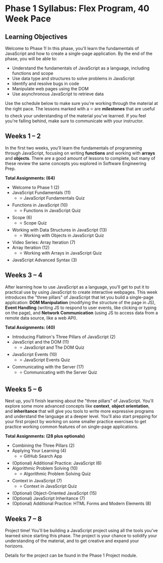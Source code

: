 # Phase 1 Syllabus: Flex Program, 40 Week Pace

## Learning Objectives

Welcome to Phase 1! In this phase, you'll learn the fundamentals of JavaScript
and how to create a single-page application. By the end of the phase, you will
be able to:

- Understand the fundamentals of JavaScript as a language, including functions
  and scope
- Use data type and structures to solve problems in JavaScript
- Identify and resolve bugs in code
- Manipulate web pages using the DOM
- Use asynchronous JavaScript to retrieve data

Use the schedule below to make sure you're working through the material at
the right pace. The lessons marked with a ⭐️ are **milestones** that are useful
to check your understanding of the material you've learned. If you feel you're
falling behind, make sure to communicate with your instructor.

## Weeks 1 – 2

In the first two weeks, you'll learn the fundamentals of programming through
JavaScript, focusing on writing **functions** and working with **arrays** and
**objects**. There are a good amount of lessons to complete, but many of these
review the same concepts you explored in Software Engineering Prep.

**Total Assignments: (64)**

- Welcome to Phase 1 (2)
- JavaScript Fundamentals (11)
  - ⭐️ JavaScript Fundamentals Quiz
- Functions in JavaScript (10)
  - ⭐️ Functions in JavaScript Quiz
- Scope (6)
  - ⭐️ Scope Quiz
- Working with Data Structures in JavaScript (13)
  - ⭐️ Working with Objects in JavaScript Quiz
- Video Series: Array Iteration (7)
- Array Iteration (12)
  - ⭐️ Working with Arrays in JavaScript Quiz
- JavaScript Advanced Syntax (3)

## Weeks 3 – 4

After learning how to use JavaScript as a language, you'll get to put it to
practical use by using JavaScript to create interactive webpages. This week
introduces the "three pillars" of JavaScript that let you build a single-page
application: **DOM Manipulation** (modifying the structure of the page in JS),
**Event Handling** (writing JS to respond to user events, like clicking or
typing on the page), and **Network Communication** (using JS to access data from
a remote data source, like a web API).

**Total Assignments: (40)**

- Introducing Flatiron's Three Pillars of JavaScript (2)
- JavaScript and the DOM (11)
  - ⭐️ JavaScript and The DOM Quiz
- JavaScript Events (10)
  - ⭐️ JavaScript Events Quiz
- Communicating with the Server (17)
  - ⭐️ Communicating with the Server Quiz

## Weeks 5 – 6

Next up, you'll finish learning about the "three pillars" of JavaScript. You'll
explore some more advanced concepts like **context**, **object orientation**,
and **inheritance** that will give you tools to write more expressive programs
and understand the language at a deeper level. You'll also start prepping for
your first project by working on some smaller practice exercises to get practice
working common features of on single-page applications.

**Total Assignments: (28 plus optionals)**

- Combining the Three Pillars (2)
- Applying Your Learning (4)
  - ⭐️ GitHub Search App
- (Optional) Additional Practice: JavaScript (6)
- Algorithmic Problem Solving (10)
  - ⭐️ Algorithmic Problem Solving Quiz
- Context in JavaScript (7)
  - ⭐️ Context in JavaScript Quiz
- (Optional) Object-Oriented JavaScript (15)
- (Optional) JavaScript Inheritance (7)
- (Optional) Additional Practice: HTML Forms and Modern Elements (8)

## Weeks 7 – 8

Project time! You'll be building a JavaScript project using all the tools you've
learned since starting this phase. The project is your chance to solidify your
understanding of the material, and to get creative and expand your horizons.

Details for the project can be found in the Phase 1 Project module.
